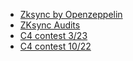 - [Zksync by Openzeppelin](https://blog.openzeppelin.com/zksync-bootloader-audit-report)
- [ZKsync Audits](https://docs.zksync.io/updates/security-audits/)
- [C4 contest 3/23](https://github.com/code-423n4/2023-03-zksync)
- [C4 contest 10/22](https://github.com/code-423n4/2022-10-zksync)
